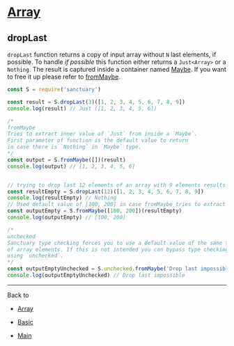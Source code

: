 # [Array](../README.md)

## dropLast

`dropLast` function returns a copy of input array without `N` last elements, if possible. To handle _if possible_ this function either returns a `Just<Array>` or a `Nothing`. The result is captured inside a container named [Maybe](../COMINGSOON.md). If you want to free it up please refer to [fromMaybe](../COMINGSOON.md).

```js
const S = require('sanctuary')

const result = S.dropLast(3)([1, 2, 3, 4, 5, 6, 7, 8, 9])
console.log(result) // Just ([1, 2, 3, 4, 5, 6])

/*
fromMaybe
Tries to extract inner value of `Just` from inside a `Maybe`.
First parameter of function is the default value to return
in case there is `Nothing` in `Maybe` type.
*/
const output = S.fromMaybe([])(result)
console.log(output) // [1, 2, 3, 4, 5, 6]


// trying to drop last 12 elements of an array with 9 elements results in Nothing (impossible).
const resultEmpty = S.dropLast(12)([1, 2, 3, 4, 5, 6, 7, 8, 9])
console.log(resultEmpty) // Nothing
// Used default value of [100, 200] in case fromMaybe tries to extract Nothing.
const outputEmpty = S.fromMaybe([100, 200])(resultEmpty)
console.log(outputEmpty) // [100, 200]

/*
unchecked
Sanctuary type checking forces you to use a default value of the same type
of array elements. If this is not intended you can bypass type checking by
using `unchecked`.
*/
const outputEmptyUnchecked = S.unchecked.fromMaybe('Drop last impossible')(resultEmpty)
console.log(outputEmptyUnchecked) // Drop last impossible
```

----------

Back to

- [Array](README.md)

- [Basic](../README.md)

- [Main](../../README.md)
